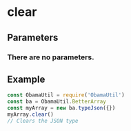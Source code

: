 # clear
## Parameters
### There are no parameters.
## Example
```javascript
const ObamaUtil = require('ObamaUtil')
const ba = ObamaUtil.BetterArray
const myArray = new ba.typeJson({})
myArray.clear()
// Clears the JSON type
```